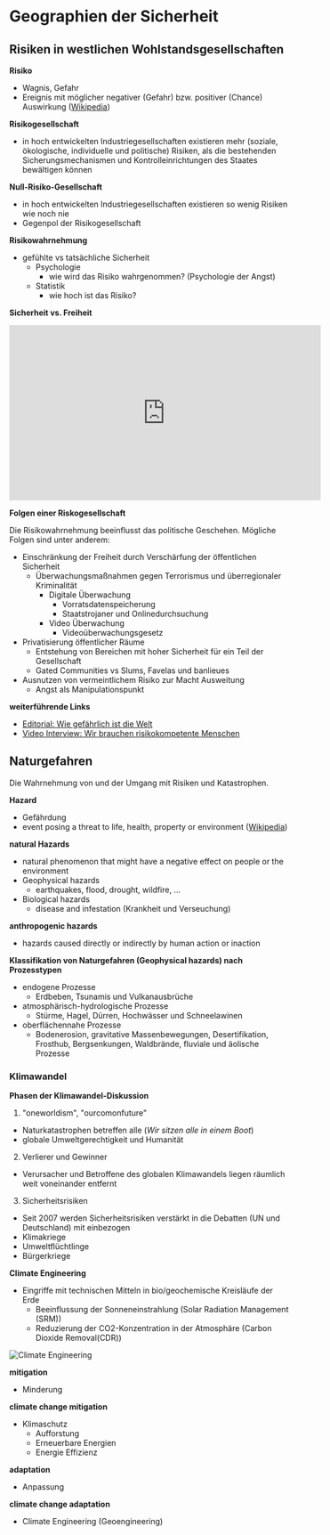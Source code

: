 # Geographien der Sicherheit

## Risiken in westlichen Wohlstandsgesellschaften

**Risiko**
- Wagnis, Gefahr
- Ereignis mit möglicher negativer (Gefahr) bzw. positiver (Chance) Auswirkung ([Wikipedia](https://de.wikipedia.org/wiki/Risiko))

**Risikogesellschaft**
- in hoch entwickelten Industriegesellschaften existieren mehr (soziale, ökologische, individuelle und politische) Risiken, als die bestehenden Sicherungsmechanismen und Kontrolleinrichtungen des Staates bewältigen können

**Null-Risiko-Gesellschaft**
- in hoch entwickelten Industriegesellschaften existieren so wenig Risiken wie noch nie
- Gegenpol der Risikogesellschaft

**Risikowahrnehmung**
- gefühlte vs tatsächliche Sicherheit
  - Psychologie
    - wie wird das Risiko wahrgenommen? (Psychologie der Angst)
  - Statistik 
    - wie hoch ist das Risiko?

**Sicherheit vs. Freiheit**
<iframe width="560" height="315" src="https://www.youtube.com/embed/zL2LMTRoWlA" frameborder="0" allowfullscreen></iframe>

**Folgen einer Riskogesellschaft**

Die Risikowahrnehmung beeinflusst das politische Geschehen. Mögliche Folgen sind unter anderem:
- Einschränkung der Freiheit durch Verschärfung der öffentlichen Sicherheit
  - Überwachungsmaßnahmen gegen Terrorismus und überregionaler Kriminalität
    - Digitale Überwachung
      - Vorratsdatenspeicherung
      - Staatstrojaner und Onlinedurchsuchung
    - Video Überwachung
      - Videoüberwachungsgesetz
- Privatisierung öffentlicher Räume
  - Entstehung von Bereichen mit hoher Sicherheit für ein Teil der Gesellschaft
  - Gated Communities vs Slums, Favelas und banlieues
- Ausnutzen von vermeintlichem Risiko zur Macht Ausweitung
  - Angst als Manipulationspunkt

**weiterführende Links**
- [Editorial: Wie gefährlich ist die Welt](https://www.bpb.de/dialog/netzdebatte/246530/editorial-wie-gefaehrlich-ist-die-welt)
- [Video Interview: Wir brauchen risikokompetente Menschen](https://www.bpb.de/dialog/netzdebatte/243371/wir-brauchen-risikokompetente-menschen)

## Naturgefahren

Die Wahrnehmung von und der Umgang mit Risiken und Katastrophen.

**Hazard**
- Gefährdung
- event posing a threat to life, health, property or environment ([Wikipedia](https://en.wikipedia.org/wiki/Hazard))

**natural Hazards**
- natural phenomenon that might have a negative effect on people or the environment
- Geophysical hazards
  - earthquakes, flood, drought, wildfire, ...
- Biological hazards
  - disease and infestation (Krankheit und Verseuchung)

**anthropogenic hazards**
- hazards caused directly or indirectly by human action or inaction


**Klassifikation von Naturgefahren (Geophysical hazards) nach Prozesstypen**
- endogene Prozesse
  - Erdbeben, Tsunamis und Vulkanausbrüche
- atmosphärisch-hydrologische Prozesse
  - Stürme, Hagel, Dürren, Hochwässer und Schneelawinen
- oberflächennahe Prozesse
  - Bodenerosion, gravitative Massenbewegungen, Desertifikation, Frosthub, Bergsenkungen, Waldbrände, fluviale und äolische Prozesse

### Klimawandel

**Phasen der Klimawandel-Diskussion**
1. "oneworldism", "ourcomonfuture"
  - Naturkatastrophen betreffen alle (*Wir sitzen alle in einem Boot*)
  - globale Umweltgerechtigkeit und Humanität
2. Verlierer und Gewinner
  - Verursacher und Betroffene des globalen Klimawandels liegen räumlich weit voneinander entfernt
3. Sicherheitsrisiken
  - Seit 2007 werden Sicherheitsrisiken verstärkt in die Debatten (UN und Deutschland) mit einbezogen
  - Klimakriege
  - Umweltflüchtlinge
  - Bürgerkriege

**Climate Engineering**
- Eingriffe mit technischen Mitteln in bio/geochemische Kreisläufe der Erde
  - Beeinflussung der Sonneneinstrahlung (Solar Radiation Management (SRM))
  - Reduzierung der CO2-Konzentration in der Atmosphäre (Carbon Dioxide Removal(CDR))

![Climate Engineering](http://www.climate-engineering.eu/files/kei/layout/img/grafik_ce_text_e.jpg)

**mitigation**
- Minderung

**climate change mitigation**
- Klimaschutz
  - Aufforstung
  - Erneuerbare Energien
  - Energie Effizienz

**adaptation**
- Anpassung

**climate change adaptation**
- Climate Engineering (Geoengineering)

